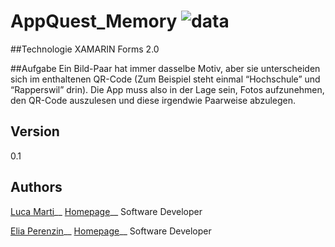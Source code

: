# AppQuest_Memory ![data](https://img.shields.io/badge/Status-development-orange.svg)

##Technologie
XAMARIN Forms 2.0

##Aufgabe
Ein Bild-Paar hat immer dasselbe Motiv, aber sie unterscheiden sich im enthaltenen QR-Code (Zum Beispiel steht einmal “Hochschule” und “Rapperswil” drin). Die App muss also in der Lage sein, Fotos aufzunehmen, den QR-Code auszulesen und diese irgendwie Paarweise abzulegen. 

## Version
0.1

## Authors
[Luca Marti](https://github.com/zmartl)__
[Homepage](https://www.luca-marti.ch)__
Software Developer

[Elia Perenzin](https://github.com/zperee)__
[Homepage](http://eliaperenzin.ch/)__
Software Developer
